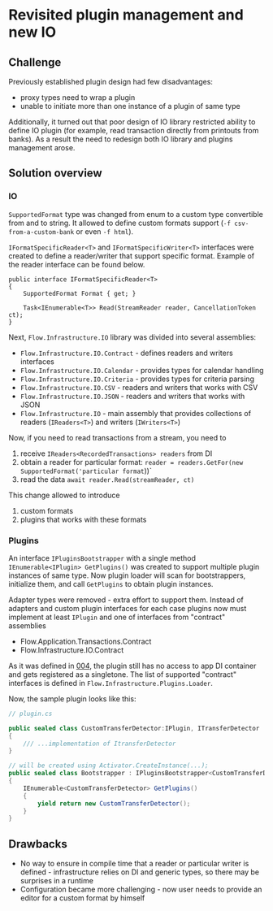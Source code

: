 # Revisited plugin management and new IO

## Challenge
Previously established plugin design had few disadvantages:
* proxy types need to wrap a plugin
* unable to initiate more than one instance of a plugin of same type

Additionally, it turned out that poor design of IO library restricted ability to define IO plugin (for example, read transaction directly from printouts from banks).
As a result the need to redesign both IO library and plugins management arose. 

## Solution overview
### IO
`SupportedFormat` type was changed from enum to a custom type convertible from and to string.
It allowed to define custom formats support (`-f csv-from-a-custom-bank` or even `-f html`).

`IFormatSpecificReader<T>` and `IFormatSpecificWriter<T>` interfaces were created to define a reader/writer that support specific format. Example of the reader interface can be found below.
```
public interface IFormatSpecificReader<T>
{
    SupportedFormat Format { get; }

    Task<IEnumerable<T>> Read(StreamReader reader, CancellationToken ct);
}
```
Next, `Flow.Infrastructure.IO` library was divided into several assemblies:
* `Flow.Infrastructure.IO.Contract` - defines readers and writers interfaces
* `Flow.Infrastructure.IO.Calendar` - provides types for calendar handling
* `Flow.Infrastructure.IO.Criteria` - provides types for criteria parsing
* `Flow.Infrastructure.IO.CSV` - readers and writers that works with CSV 
* `Flow.Infrastructure.IO.JSON` - readers and writers that works with JSON
* `Flow.Infrastructure.IO` - main assembly that provides collections of readers (`IReaders<T>`) and writers (`IWriters<T>`)

Now, if you need to read transactions from a stream, you need to
1. receive `IReaders<RecordedTransactions> readers` from DI
2. obtain a reader for particular format: `reader = readers.GetFor(new SupportedFormat('particular format`))`
3. read the data `await reader.Read(streamReader, ct)`

This change allowed to introduce
1. custom formats
2. plugins that works with these formats

### Plugins
An interface `IPluginsBootstrapper` with a single method `IEnumerable<IPlugin> GetPlugins()` was created to support multiple plugin instances of same type.
Now plugin loader will scan for bootstrappers, initialize them, and call `GetPlugins` to obtain plugin instances.

Adapter types were removed - extra effort to support them. Instead of adapters and custom plugin interfaces for each case plugins now must implement at least `IPlugin` and one of interfaces from "contract" assemblies
* Flow.Application.Transactions.Contract
* Flow.Infrastructure.IO.Contract

As it was defined in [004](./004.plugins.md), the plugin still has no access to app DI container and gets registered as a singletone.
The list of supported "contract" interfaces is defined in `Flow.Infrastructure.Plugins.Loader`.

Now, the sample plugin looks like this:
```c#
// plugin.cs

public sealed class CustomTransferDetector:IPlugin, ITransferDetector
{
    /// ...implementation of ItransferDetector
}

// will be created using Activator.CreateInstance(...);
public sealed class Bootstrapper : IPluginsBootstrapper<CustomTransferDetector> 
{
    IEnumerable<CustomTransferDetector> GetPlugins() 
    {
        yield return new CustomTransferDetector();    
    }
}
```

## Drawbacks
* No way to ensure in compile time that a reader or particular writer is defined - infrastructure relies on DI and generic types, so there may be surprises in a runtime
* Configuration became more challenging - now user needs to provide an editor for a custom format by himself 
